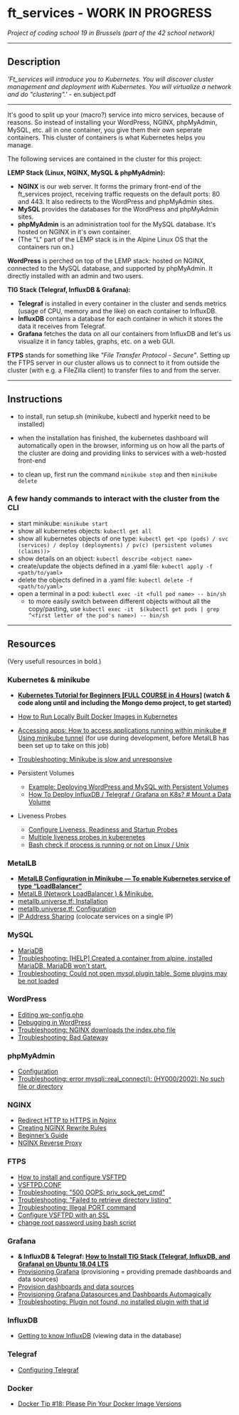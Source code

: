 # ft_services - WORK IN PROGRESS
_Project of coding school 19 in Brussels (part of the 42 school network)_

---

## Description

*'Ft_services will introduce you to Kubernetes. You will discover cluster management and deployment with Kubernetes. You will virtualize a network and do "clustering".'* - en.subject.pdf

---

It's good to split up your (macro?) service into micro services, because of reasons. So instead of installing your WordPress, NGINX, phpMyAdmin, MySQL, etc. all in one container, you give them their own seperate containers. This cluster of containers is what Kubernetes helps you manage. 

The following services are contained in the cluster for this project:

**LEMP Stack (Linux, NGINX, MySQL & phpMyAdmin):**
- **NGINX** is our web server. It forms the primary front-end of the ft_services project, receiving traffic requests on the default ports: 80 and 443. It also redirects to the WordPress and phpMyAdmin sites.
- **MySQL** provides the databases for the WordPress and phpMyAdmin sites.
- **phpMyAdmin** is an administration tool for the MySQL database. It's hosted on NGINX in it's own container.
- (The "L" part of the LEMP stack is in the Alpine Linux OS that the containers run on.)

**WordPress** is perched on top of the LEMP stack: hosted on NGINX, connected to the MySQL database, and supported by phpMyAdmin. It directly installed with an admin and two users.

**TIG Stack (Telegraf, InfluxDB & Grafana):**
- **Telegraf** is installed in every container in the cluster and sends metrics (usage of CPU, memory and the like) on each container to InfluxDB.
- **InfluxDB** contains a database for each container in which it stores the data it receives from Telegraf.
- **Grafana** fetches the data on all our containers from InfluxDB and let's us visualize it in fancy tables, graphs, etc. on a web GUI. 

**FTPS** stands for something like *"File Transfer Protocol - Secure"*. Setting up the FTPS server in our cluster allows us to connect to it from outside the cluster (with e.g. a FileZilla client) to transfer files to and from the server.

---

## Instructions
- to install, run setup.sh (minikube, kubectl and hyperkit need to be installed)

- when the installation has finished, the kubernetes dashboard will automatically open in the browser, informing us on how all the parts of the cluster are doing and providing links to services with a web-hosted front-end
- to clean up, first run the command `minikube stop` and then `minikube delete`

### A few handy commands to interact with the cluster from the CLI
- start minikube: `minikube start`
- show all kubernetes objects: `kubectl get all`
- show all kubernetes objects of one type: `kubectl get <po (pods) / svc (services) / deploy (deployments) / pv(c) (persistent volumes (claims))>`
- show details on an object: `kubectl describe <object name>`
- create/update the objects defined in a .yaml file: `kubectl apply -f <path/to/yaml>`
- delete the objects defined in a .yaml file: `kubectl delete -f <path/to/yaml>`
- open a terminal in a pod: `kubectl exec -it <full pod name> -- bin/sh`
	- to more easily switch between different objects without all the copy/pasting, use `kubectl exec -it  $(kubectl get pods | grep ^<first letter of the pod's name>) -- bin/sh`

---

## Resources

(Very usefull resources in bold.)

### Kubernetes & minikube
- **[Kubernetes Tutorial for Beginners [FULL COURSE in 4 Hours]](https://www.youtube.com/watch?v=X48VuDVv0do) (watch & code along until and including the Mongo demo project, to get started)**
- [How to Run Locally Built Docker Images in Kubernetes](https://medium.com/swlh/how-to-run-locally-built-docker-images-in-kubernetes-b28fbc32cc1d)
- [Accessing apps: How to access applications running within minikube # Using minikube tunnel](https://minikube.sigs.k8s.io/docs/handbook/accessing/#using-minikube-tunnel) (for use during development, before MetalLB has been set up to take on this job)
- [Troubleshooting: Minikube is slow and unresponsive](https://stackoverflow.com/questions/56327843/minikube-is-slow-and-unresponsive)

- Persistent Volumes
	- [Example: Deploying WordPress and MySQL with Persistent Volumes](https://kubernetes.io/docs/tutorials/stateful-application/mysql-wordpress-persistent-volume/)
	- [How To Deploy InfluxDB / Telegraf / Grafana on K8s? # Mount a Data Volume](https://octoperf.com/blog/2019/09/19/kraken-kubernetes-influxdb-grafana-telegraf/#mount-a-data-volume)

- Liveness Probes
	- [Configure Liveness, Readiness and Startup Probes](https://kubernetes.io/docs/tasks/configure-pod-container/configure-liveness-readiness-startup-probes/)
	- [Multiple liveness probes in kuberenetes](https://stackoverflow.com/questions/49172671/multiple-liveness-probes-in-kuberenetes)
	- [Bash check if process is running or not on Linux / Unix](https://www.cyberciti.biz/faq/bash-check-if-process-is-running-or-notonlinuxunix/)

### MetalLB
- **[MetalLB Configuration in Minikube — To enable Kubernetes service of type “LoadBalancer”](https://medium.com/faun/metallb-configuration-in-minikube-to-enable-kubernetes-service-of-type-loadbalancer-9559739787df)**
- [MetalLB (Network LoadBalancer ) & Minikube.](https://medium.com/@shoaib_masood/metallb-network-loadbalancer-minikube-335d846dfdbe)
- [metallb.universe.tf: Installation](https://metallb.universe.tf/installation/)
- [metallb.universe.tf: Configuration](https://metallb.universe.tf/configuration/)
- [IP Address Sharing](https://metallb.universe.tf/usage/#ip-address-sharing) (colocate services on a single IP)

### MySQL
- [MariaDB](https://wiki.alpinelinux.org/wiki/MariaDB)
- [Troubleshooting: [HELP] Created a container from alpine, installed MariaDB. MariaDB won't start.](https://www.reddit.com/r/docker/comments/3ucc8y/help_created_a_container_from_alpine_installed/)
- [Troubleshooting: Could not open mysql.plugin table. Some plugins may be not loaded](https://stackoverflow.com/questions/34198735/could-not-open-mysql-plugin-table-some-plugins-may-be-not-loaded)

### WordPress
- [Editing wp-config.php](https://wordpress.org/support/article/editing-wp-config-php/#set-database-host)
- [Debugging in WordPress](https://wordpress.org/support/article/debugging-in-wordpress/)
- [Troubleshooting: NGINX downloads the index.php file](https://stackoverflow.com/questions/25591040/nginx-serves-php-files-as-downloads-instead-of-executing-them)
- [Troubleshooting: Bad Gateway](https://medium.com/@armno/til-fixing-http-502-bad-gateway-error-nginx-wordpress-a591be919adf)

### phpMyAdmin
- [Configuration](https://docs.phpmyadmin.net/en/latest/config.html)
- [Troubleshooting: error mysqli::real_connect(): (HY000/2002): No such file or directory](https://stackoverflow.com/questions/29928109/getting-error-mysqlireal-connect-hy000-2002-no-such-file-or-directory-wh)

### NGINX
- [Redirect HTTP to HTTPS in Nginx](https://linuxize.com/post/redirect-http-to-https-in-nginx/#:~:text=The%20preferred%20method%20to%20redirect,unpredictable%20behavior%20of%20the%20server.)
- [Creating NGINX Rewrite Rules](https://www.nginx.com/blog/creating-nginx-rewrite-rules/)
- [Beginner’s Guide](http://nginx.org/en/docs/beginners_guide.html)
- [NGINX Reverse Proxy](https://docs.nginx.com/nginx/admin-guide/web-server/reverse-proxy/)

### FTPS
- [How to install and configure VSFTPD](https://www.howtoforge.com/tutorial/how-to-install-and-configure-vsftpd/)
- [VSFTPD.CONF](http://vsftpd.beasts.org/vsftpd_conf.html)
- [Troubleshooting: "500 OOPS: priv_sock_get_cmd"](https://www.liquidweb.com/kb/error-500-oops-priv_sock_get_cmd-on-fedora-20-solved/)
- [Troubleshooting: "Failed to retrieve directory listing"](https://serverfault.com/questions/555541/failed-to-retrieve-directory-listing-in-filezilla-connecting-to-vsftpd)
- [Troubleshooting: Illegal PORT command](https://askubuntu.com/questions/358603/vsftpd-illegal-port-command)
- [Configure VSFTPD with an SSL](https://www.liquidweb.com/kb/configure-vsftpd-ssl/)
- [change root password using bash script](https://stackoverflow.com/questions/52211476/change-root-password-using-bash-script)

### Grafana
- **& InfluxDB & Telegraf: [How to Install TIG Stack (Telegraf, InfluxDB, and Grafana) on Ubuntu 18.04 LTS](https://www.howtoforge.com/tutorial/how-to-install-tig-stack-telegraf-influxdb-and-grafana-on-ubuntu-1804/)**
- [Provisioning Grafana](https://grafana.com/docs/grafana/latest/administration/provisioning/) (provisioning = providing premade dashboards and data sources)
- [Provision dashboards and data sources](https://grafana.com/tutorials/provision-dashboards-and-data-sources/#1)
- [Provisioning Grafana Datasources and Dashboards Automagically](https://blog.56k.cloud/provisioning-grafana-datasources-and-dashboards-automagically/)
- [Troubleshooting: Plugin not found, no installed plugin with that id](https://community.grafana.com/t/plugin-not-found-no-installed-plugin-with-that-id/26646)

### InfluxDB
- [Getting to know InfluxDB](https://oznetnerd.com/2017/06/11/getting-know-influxdb/) (viewing data in the database)

### Telegraf
- [Configuring Telegraf](https://docs.influxdata.com/telegraf/v1.17/administration/configuration/)

### Docker
- [Docker Tip #18: Please Pin Your Docker Image Versions](https://nickjanetakis.com/blog/docker-tip-18-please-pin-your-docker-image-versions)
